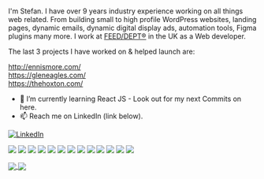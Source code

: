 ### 

<!--
**stefancroft/stefancroft** is a ✨ _special_ ✨ repository because its `README.md` (this file) appears on your GitHub profile.

Here are some ideas to get you started:

- 🔭 I’m currently working on ...
- 🌱 I’m currently learning ...
- 👯 I’m looking to collaborate on ...
- 🤔 I’m looking for help with ...
- 💬 Ask me about ...
- 📫 How to reach me: ...
- 😄 Pronouns: ...
- ⚡ Fun fact: ...
-->

I'm Stefan. I have over 9 years industry experience working on all things web related. From building small to high profile WordPress websites, landing pages, dynamic emails, dynamic digital display ads, automation tools, Figma plugins many more. I work at <a href="https://www.feedagency.xyz" >FEED/DEPT®</a> in the UK as a Web developer.

The last 3 projects I have worked on & helped launch are:

http://ennismore.com/
<br>
https://gleneagles.com/
<br>
https://thehoxton.com/

- 🌱 I’m currently learning React JS - Look out for my next Commits on here.
- 📫 Reach me on LinkedIn (link below).

<a href="https://linkedin.com/in/stefancroft" rel="nofollow"><img src="https://camo.githubusercontent.com/1ffde4ea8d2869a62cdf80282516c524e1109befc83d6339aae7a55d94ff4ae5/68747470733a2f2f696d672e736869656c64732e696f2f62616467652f2d4c696e6b6564496e2d626c61636b2e7376673f7374796c653d666f722d7468652d6261646765266c6f676f3d6c696e6b6564696e26636f6c6f72423d353535" alt="LinkedIn" data-canonical-src="https://img.shields.io/badge/-LinkedIn-black.svg?style=for-the-badge&amp;logo=linkedin&amp;colorB=555" style="max-width:100%;"></a>

![](https://img.shields.io/badge/OS-MAC-informational?style=flat&logo=<mac>&logoColor=white&color=2bbc8a)
![](https://img.shields.io/badge/Editor-VSCode-informational?style=flat&logo=<LOGO_NAME>&logoColor=white&color=2bbc8a)
![](https://img.shields.io/badge/Code-JavaScript-informational?style=flat&logo=<LOGO_NAME>&logoColor=white&color=2bbc8a)
![](https://img.shields.io/badge/Code-JQuery-informational?style=flat&logo=<LOGO_NAME>&logoColor=white&color=2bbc8a)
![](https://img.shields.io/badge/Code-SASS-informational?style=flat&logo=<LOGO_NAME>&logoColor=white&color=2bbc8a)
![](https://img.shields.io/badge/Code-HTML-informational?style=flat&logo=<LOGO_NAME>&logoColor=white&color=2bbc8a)
![](https://img.shields.io/badge/Shell-Fish-informational?style=flat&logo=<LOGO_NAME>&logoColor=white&color=2bbc8a)
![](https://img.shields.io/badge/Tools-NPM-informational?style=flat&logo=<LOGO_NAME>&logoColor=white&color=2bbc8a)
![](https://img.shields.io/badge/Tools-Grunt-informational?style=flat&logo=<LOGO_NAME>&logoColor=white&color=2bbc8a)
![](https://img.shields.io/badge/Frameworks-Materialize-informational?style=flat&logo=<LOGO_NAME>&logoColor=white&color=2bbc8a)
![](https://img.shields.io/badge/Frameworks-Bootstrap-informational?style=flat&logo=<LOGO_NAME>&logoColor=white&color=2bbc8a)
![](https://img.shields.io/badge/Frameworks-GSAP-informational?style=flat&logo=<LOGO_NAME>&logoColor=white&color=2bbc8a)
![](https://img.shields.io/badge/Frameworks-Bathe-informational?style=flat&logo=<LOGO_NAME>&logoColor=white&color=2bbc8a)


<a href="https://github-readme-stats.vercel.app/api/wakatime?username=stefancroft">
  <img align="center" src="https://github-readme-stats.vercel.app/api/wakatime?username=stefancroft" />
</a>

<a href="https://github-readme-stats.vercel.app/api?username=stefancroft&show_icons=true&theme=white">
  <img align="center" src="https://github-readme-stats.vercel.app/api?username=stefancroft&show_icons=true&theme=white" />
</a>

